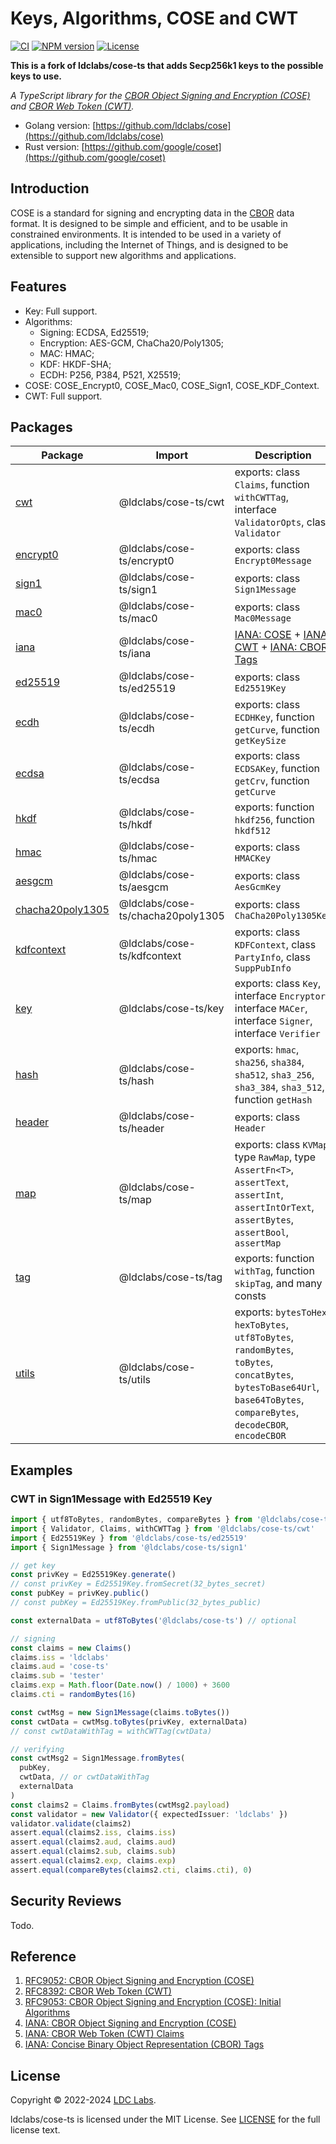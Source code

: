 # Keys, Algorithms, COSE and CWT

[![CI](https://github.com/ldclabs/cose-ts/actions/workflows/ci.yml/badge.svg)](https://github.com/ldclabs/cose-ts/actions/workflows/ci.yml)
[![NPM version](http://img.shields.io/npm/v/@ldclabs/cose-ts.svg)](https://www.npmjs.com/package/@ldclabs/cose-ts)
[![License](http://img.shields.io/badge/license-mit-blue.svg?style=flat-square)](https://raw.githubusercontent.com/ldclabs/cose-ts/main/LICENSE)

**This is a fork of ldclabs/cose-ts that adds Secp256k1 keys to the possible keys to use.**

*A TypeScript library for the [CBOR Object Signing and Encryption (COSE)][cose-spec] and [CBOR Web Token (CWT)][cwt-spec].*

+ Golang version: [https://github.com/ldclabs/cose](https://github.com/ldclabs/cose)
+ Rust version: [https://github.com/google/coset](https://github.com/google/coset)

## Introduction

COSE is a standard for signing and encrypting data in the [CBOR][cbor] data format. It is designed to be simple and efficient, and to be usable in constrained environments. It is intended to be used in a variety of applications, including the Internet of Things, and is designed to be extensible to support new algorithms and applications.

## Features

- Key: Full support.
- Algorithms:
  - Signing: ECDSA, Ed25519;
  - Encryption: AES-GCM, ChaCha20/Poly1305;
  - MAC: HMAC;
  - KDF: HKDF-SHA;
  - ECDH: P256, P384, P521, X25519;
- COSE: COSE_Encrypt0, COSE_Mac0, COSE_Sign1, COSE_KDF_Context.
- CWT: Full support.

## Packages

| Package                                                                                  | Import                            | Description                                                                                                                                                                                                                                                                                |
| ---------------------------------------------------------------------------------------- | --------------------------------- | ------------------------------------------------------------------------------------------------------------------------------------------------------------------------------------------------------------------------------------------------------------------------------------------ |
| [cwt](https://github.com/ldclabs/cose-ts/blob/main/src/cwt.ts)                           | @ldclabs/cose-ts/cwt              | exports: class `Claims`, function `withCWTTag`, interface `ValidatorOpts`, class `Validator`                                                                                                                                                                                               |
| [encrypt0](https://github.com/ldclabs/cose-ts/blob/main/src/encrypt0.ts)                 | @ldclabs/cose-ts/encrypt0         | exports: class `Encrypt0Message`                                                                                                                                                                                                                                                           |
| [sign1](https://github.com/ldclabs/cose-ts/blob/main/src/sign1.ts)                       | @ldclabs/cose-ts/sign1            | exports: class `Sign1Message`                                                                                                                                                                                                                                                              |
| [mac0](https://github.com/ldclabs/cose-ts/blob/main/src/mac0.ts)                         | @ldclabs/cose-ts/mac0             | exports: class `Mac0Message`                                                                                                                                                                                                                                                               |
| [iana](https://github.com/ldclabs/cose-ts/blob/main/src/iana.ts)                         | @ldclabs/cose-ts/iana             | [IANA: COSE][iana-cose] + [IANA: CWT][iana-cwt] + [IANA: CBOR Tags][iana-cbor-tags]                                                                                                                                                                                                        |
| [ed25519](https://github.com/ldclabs/cose-ts/blob/main/src/ed25519.ts)                   | @ldclabs/cose-ts/ed25519          | exports: class `Ed25519Key`                                                                                                                                                                                                                                                                |
| [ecdh](https://github.com/ldclabs/cose-ts/blob/main/src/ecdh.ts)                         | @ldclabs/cose-ts/ecdh             | exports: class `ECDHKey`, function `getCurve`, function `getKeySize`                                                                                                                                                                                                                       |
| [ecdsa](https://github.com/ldclabs/cose-ts/blob/main/src/ecdsa.ts)                       | @ldclabs/cose-ts/ecdsa            | exports: class `ECDSAKey`, function `getCrv`, function `getCurve`                                                                                                                                                                                                                          |
| [hkdf](https://github.com/ldclabs/cose-ts/blob/main/src/hkdf.ts)                         | @ldclabs/cose-ts/hkdf             | exports: function `hkdf256`, function `hkdf512`                                                                                                                                                                                                                                            |
| [hmac](https://github.com/ldclabs/cose-ts/blob/main/src/hmac.ts)                         | @ldclabs/cose-ts/hmac             | exports: class `HMACKey`                                                                                                                                                                                                                                                                   |
| [aesgcm](https://github.com/ldclabs/cose-ts/blob/main/src/aesgcm.ts)                     | @ldclabs/cose-ts/aesgcm           | exports: class `AesGcmKey`                                                                                                                                                                                                                                                                 |  |
| [chacha20poly1305](https://github.com/ldclabs/cose-ts/blob/main/src/chacha20poly1305.ts) | @ldclabs/cose-ts/chacha20poly1305 | exports: class `ChaCha20Poly1305Key`                                                                                                                                                                                                                                                       |
| [kdfcontext](https://github.com/ldclabs/cose-ts/blob/main/src/kdfcontext.ts)             | @ldclabs/cose-ts/kdfcontext       | exports: class `KDFContext`, class `PartyInfo`, class `SuppPubInfo`                                                                                                                                                                                                                        |
| [key](https://github.com/ldclabs/cose-ts/blob/main/src/key.ts)                           | @ldclabs/cose-ts/key              | exports: class `Key`, interface `Encryptor`, interface `MACer`, interface `Signer`, interface `Verifier`                                                                                                                                                                                   |
| [hash](https://github.com/ldclabs/cose-ts/blob/main/src/hash.ts)                         | @ldclabs/cose-ts/hash             | exports: `hmac`, `sha256`, `sha384`, `sha512`, `sha3_256`, `sha3_384`, `sha3_512`, function `getHash`                                                                                                                                                                                      |
| [header](https://github.com/ldclabs/cose-ts/blob/main/src/header.ts)                     | @ldclabs/cose-ts/header           | exports: class `Header`                                                                                                                                                                                                                                                                    |
| [map](https://github.com/ldclabs/cose-ts/blob/main/src/map.ts)                           | @ldclabs/cose-ts/map              | exports: class `KVMap`, type `RawMap`, type `AssertFn<T>`, `assertText`, `assertInt`, `assertIntOrText`, `assertBytes`, `assertBool`, `assertMap`                                                                                                                                          |
| [tag](https://github.com/ldclabs/cose-ts/blob/main/src/tag.ts)                           | @ldclabs/cose-ts/tag              | exports: function `withTag`, function `skipTag`, and many consts                                                                                                                                                                                                                           |
| [utils](https://github.com/ldclabs/cose-ts/blob/main/src/utils.ts)                       | @ldclabs/cose-ts/utils            | exports: `bytesToHex`, `hexToBytes`,                                                                                                               `utf8ToBytes`, `randomBytes`, `toBytes`, `concatBytes`, `bytesToBase64Url`, `base64ToBytes`, `compareBytes`, `decodeCBOR`, `encodeCBOR` |

## Examples

### CWT in Sign1Message with Ed25519 Key

```typescript
import { utf8ToBytes, randomBytes, compareBytes } from '@ldclabs/cose-ts/utils'
import { Validator, Claims, withCWTTag } from '@ldclabs/cose-ts/cwt'
import { Ed25519Key } from '@ldclabs/cose-ts/ed25519'
import { Sign1Message } from '@ldclabs/cose-ts/sign1'

// get key
const privKey = Ed25519Key.generate()
// const privKey = Ed25519Key.fromSecret(32_bytes_secret)
const pubKey = privKey.public()
// const pubKey = Ed25519Key.fromPublic(32_bytes_public)

const externalData = utf8ToBytes('@ldclabs/cose-ts') // optional

// signing
const claims = new Claims()
claims.iss = 'ldclabs'
claims.aud = 'cose-ts'
claims.sub = 'tester'
claims.exp = Math.floor(Date.now() / 1000) + 3600
claims.cti = randomBytes(16)

const cwtMsg = new Sign1Message(claims.toBytes())
const cwtData = cwtMsg.toBytes(privKey, externalData)
// const cwtDataWithTag = withCWTTag(cwtData)

// verifying
const cwtMsg2 = Sign1Message.fromBytes(
  pubKey,
  cwtData, // or cwtDataWithTag
  externalData
)
const claims2 = Claims.fromBytes(cwtMsg2.payload)
const validator = new Validator({ expectedIssuer: 'ldclabs' })
validator.validate(claims2)
assert.equal(claims2.iss, claims.iss)
assert.equal(claims2.aud, claims.aud)
assert.equal(claims2.sub, claims.sub)
assert.equal(claims2.exp, claims.exp)
assert.equal(compareBytes(claims2.cti, claims.cti), 0)
```

## Security Reviews

Todo.

## Reference

1. [RFC9052: CBOR Object Signing and Encryption (COSE)][cose-spec]
2. [RFC8392: CBOR Web Token (CWT)][cwt-spec]
3. [RFC9053: CBOR Object Signing and Encryption (COSE): Initial Algorithms][algorithms-spec]
4. [IANA: CBOR Object Signing and Encryption (COSE)][iana-cose]
5. [IANA: CBOR Web Token (CWT) Claims][iana-cwt]
6. [IANA: Concise Binary Object Representation (CBOR) Tags][iana-cbor-tags]


[cbor]: https://datatracker.ietf.org/doc/html/rfc8949
[cose-spec]: https://datatracker.ietf.org/doc/html/rfc9052
[cwt-spec]: https://datatracker.ietf.org/doc/html/rfc8392
[algorithms-spec]: https://datatracker.ietf.org/doc/html/rfc9053
[iana-cose]: https://www.iana.org/assignments/cose/cose.xhtml
[iana-cwt]: https://www.iana.org/assignments/cwt/cwt.xhtml
[iana-cbor-tags]: https://www.iana.org/assignments/cbor-tags/cbor-tags.xhtml

## License
Copyright © 2022-2024 [LDC Labs](https://github.com/ldclabs).

ldclabs/cose-ts is licensed under the MIT License. See [LICENSE](LICENSE) for the full license text.
